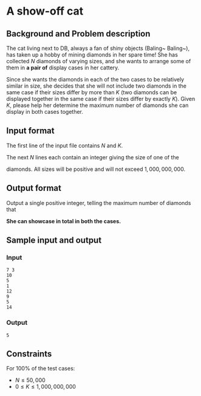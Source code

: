 # A show-off cat

## Background and Problem description

The cat living next to DB, always a fan of shiny objects (Baling~ Baling~), has taken up a hobby of mining diamonds in her spare time!  She has collected $N$ diamonds of varying sizes, and she wants to arrange some of them in **a pair of**  display cases in her cattery.

Since she wants the diamonds in each of the two cases to be relatively similar in  size, she decides that she will not include two diamonds in the same case if their sizes differ by more than $K$ (two diamonds can be displayed together in the same case if their sizes differ by exactly $K$).  Given $K$, please help her determine the maximum number of diamonds she can display in both cases together.

## Input format

The first line of the input file contains $N$ and $K$.

The next $N$ lines each contain an integer giving the size of one of the

diamonds.  All sizes will be positive and will not exceed $1,000,000,000$.

## Output format

Output a single positive integer, telling the maximum number of diamonds that

**She can showcase in total in both the cases.**

## Sample input and output

### Input

```in
7 3
10
5
1
12
9
5
14
```

### Output

```out
5
```

## Constraints

For 100% of the test cases:

- $N \leq 50,000$
- $0 \leq K \leq 1,000,000,000$

